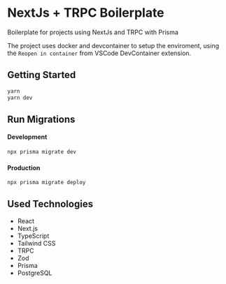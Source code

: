 # NextJs + TRPC Boilerplate

Boilerplate for projects using NextJs and TRPC with Prisma

The project uses docker and devcontainer to setup the enviroment, using the `Reopen in container` from VSCode DevContainer extension.

## Getting Started

```bash
yarn
yarn dev
```

## Run Migrations

#### Development

```bash
npx prisma migrate dev
```

#### Production

```bash
npx prisma migrate deploy
```

## Used Technologies

- React
- Next.js
- TypeScript
- Tailwind CSS
- TRPC
- Zod
- Prisma
- PostgreSQL
